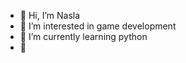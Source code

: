 - 👋 Hi, I’m Nasla
- 👀 I’m interested in game development
- 🌱 I’m currently learning python
- 💞

<!---
naxla/naxla is a ✨ special ✨ repository because its `README.md` (this file) appears on your GitHub profile.
You can click the Preview link to take a look at your changes.
--->
